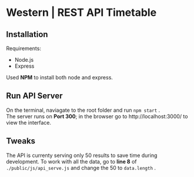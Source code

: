 # Western | REST API Timetable

## Installation

Requirements:

* Node.js
* Express

Used **NPM** to install both node and express.

## Run API Server

On the terminal, naviagate to the root folder and run `npm start` .  
The server runs on **Port 300**; in the browser go to http://localhost:3000/ to view the interface.  

## Tweaks

The API is currenty serving only 50 results to save time during development. To work with all the data, go to **line 8** of `./public/js/api_serve.js` and change the 50 to `data.length` .
